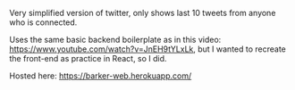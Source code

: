 Very simplified version of twitter, only shows last 10 tweets from anyone who is connected.

Uses the same basic backend boilerplate as in this video: https://www.youtube.com/watch?v=JnEH9tYLxLk, but I wanted to recreate the front-end as practice in React, so I did.

Hosted here: https://barker-web.herokuapp.com/

